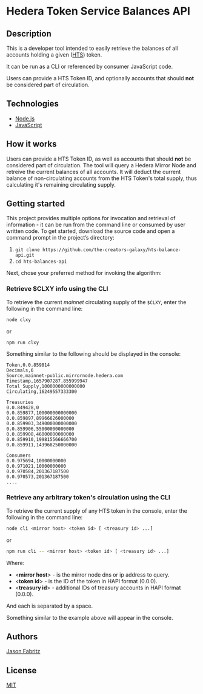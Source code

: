 # Hedera Token Service Balances API 

## Description 

This is a developer tool intended to easily retrieve the balances of all accounts holding a given ([HTS](https://docs.hedera.com/guides/docs/sdks/tokens)) token. 

It can be run as a CLI or referenced by consumer JavaScript code.

Users can provide a HTS Token ID, and optionally accounts that should **not** be considered part of circulation.

## Technologies

- [Node.js](https://nodejs.org/en/)
- [JavaScript](https://developer.mozilla.org/en-US/docs/Web/JavaScript) 

## How it works

Users can provide a HTS Token ID, as well as accounts that should **not** be considered part of circulation. The tool will query a Hedera Mirror Node and retreive the current balances of all accounts. It will deduct the current balance of non-circulating accounts from the HTS Token's total supply, thus calculating it's remaining circulating supply. 

## Getting started

This project provides multiple options for invocation and retrieval of information - 
it can be run from the command line or consumed by user written code. To get started,
download the source code and open a command prompt in the project’s directory:

1.  `git clone https://github.com/the-creators-galaxy/hts-balance-api.git`
2.  `cd hts-balances-api`

Next, chose your preferred method for invoking the algorithm:

### Retrieve **$CLXY** info using the CLI

To retrieve the current *mainnet* circulating supply of the `$CLXY`, enter the following in the command line:

```bash
node clxy
```
or
```bash
npm run clxy
```

Something similar to the following should be displayed in the console:

```
Token,0.0.859814
Decimals,6
Source,mainnet-public.mirrornode.hedera.com
Timestamp,1657907287.855999947
Total Supply,1000000000000000
Circulating,16249557333300

Treasuries
0.0.849428,0
0.0.859877,100000000000000
0.0.859897,89966626000000
0.0.859903,349000000000000
0.0.859906,55000000000000
0.0.859908,46000000000000
0.0.859910,199815566666700
0.0.859911,143968250000000

Consumers
0.0.975694,10000000000
0.0.971021,10000000000
0.0.970584,201367187500
0.0.970573,201367187500
....
```

### Retrieve any arbitrary token's circulation using the CLI

To retrieve the current supply of any HTS token in the console, enter the following in the command line:

```bash
node cli <mirror host> <token id> [ <treasury id> ...]
```
or
```bash
npm run cli -- <mirror host> <token id> [ <treasury id> ...]
```

Where:

* <**mirror host**> - is the mirror node dns or ip address to query. 
* <**token id**> - is the ID of the token in HAPI format (0.0.0).
* <**treasury id**> - additional IDs of treasury accounts in HAPI format (0.0.0).

And each is separated by a space.

Something similar to the example above will appear in the console.

## Authors

[Jason Fabritz](mailto:jason@calaxy.com)

## License

[MIT](/LICENSE)
